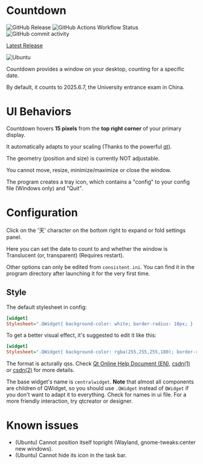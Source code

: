 # Countdown
![GitHub Release](https://img.shields.io/github/v/release/Tianming-Wu/Countdown)
![GitHub Actions Workflow Status](https://img.shields.io/github/actions/workflow/status/Tianming-Wu/Countdown/main.yml)
![GitHub commit activity](https://img.shields.io/github/commit-activity/m/Tianming-Wu/Countdown)

[Latest Release](https://github.com/Tianming-Wu/Countdown/releases/latest)

![Ubuntu](https://github.com/user-attachments/assets/dafc5caf-3cbd-4c77-a459-6f04da13829c)


Countdown provides a window on your desktop, counting for a specific date.

By default, it counts to 2025.6.7, the University entrance exam in China.

# UI Behaviors
Countdown hovers **15 pixels** from the **top right corner** of your primary display.

It automatically adapts to your scaling (Thanks to the powerful [qt](https://qt.io)).

The geometry (position and size) is currently NOT adjustable.

You cannot move, resize, minimize/maximize or close the window.

The program creates a tray icon, which contains a "config" to your config file (Windows only) and "Quit".

# Configuration
Click on the '天' character on the bottom right to expand or fold settings panel.

Here you can set the date to count to and whether the window is Translucent (or, transparent) (Requires restart).

Other options can only be edited from `consistent.ini`.
You can find it in the program directory after launching it for the very first time.

## Style
The default stylesheet in config:
```ini
[widget]
Stylesheet=".QWidget{ background-color: white; border-radius: 10px; } .QLabel{ color:black }"
```

To get a better visual effect, it's suggested to edit it like this:
```ini
[widget]
Stylesheet=".QWidget{ background-color: rgba(255,255,255,180); border-radius: 10px; } .QLabel{ color:black }"
```
The format is acturally qss. Check [Qt Online Help Document (EN)](https://doc.qt.io/qt-6/stylesheet.html), [csdn(1)](https://blog.csdn.net/zwcslj/article/details/140154933) or [csdn(2)](https://blog.csdn.net/martian665/article/details/142520397) for more details.

The base widget's name is `centralwidget`. **Note** that almost all components are children of QWidget, so you should use `.QWidget` instead of `QWidget` if you don't want to adapt it to everything. Check for names in ui file. For a more friendly interaction, try qtcreator or designer.


# Known issues
- (Ubuntu) Cannot position itself topright (Wayland, gnome-tweaks:center new windows).
- (Ubuntu) Cannot hide its icon in the task bar.
